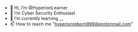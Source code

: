 - 👋 Hi, I’m @HyperionLearner
- 👀 I’m Cyber Security Enthusiast
- 🌱 I’m currently learning __
- 📫 How to reach me "hyperionreborn999@protonmail.com"








<!---
HyperionLearner/HyperionLearner is a ✨ special ✨ repository because its `README.md` (this file) appears on your GitHub profile.
You can click the Preview link to take a look at your changes.
--->
